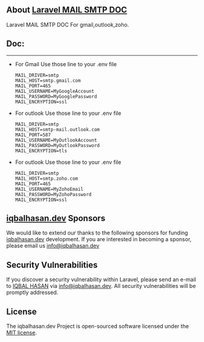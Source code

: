 ## About <a href="javascript:void();" target="_blank">Laravel MAIL SMTP DOC</a>

Laravel MAIL SMTP DOC For gmail,outlook,zoho.

## Doc:

<hr/>

   - For Gmail Use those line to your .env file

        ```
        MAIL_DRIVER=smtp
        MAIL_HOST=smtp.gmail.com
        MAIL_PORT=465
        MAIL_USERNAME=MyGoogleAccount
        MAIL_PASSWORD=MyGooglePassword
        MAIL_ENCRYPTION=ssl
        ```
   - For outlook Use those line to your .env file

        ```
        MAIL_DRIVER=smtp
        MAIL_HOST=smtp-mail.outlook.com
        MAIL_PORT=587
        MAIL_USERNAME=MyOutlookAccount
        MAIL_PASSWORD=MyOutlookPassword
        MAIL_ENCRYPTION=tls
        ```

   - For outlook Use those line to your .env file

      ```
      MAIL_DRIVER=smtp
      MAIL_HOST=smtp.zoho.com
      MAIL_PORT=465
      MAIL_USERNAME=MyZohoEmail
      MAIL_PASSWORD=MyZohoPassword
      MAIL_ENCRYPTION=ssl
      ```

## <a href="https://iqbalhasan.dev" target="_blank">iqbalhasan.dev</a> Sponsors

We would like to extend our thanks to the following sponsors for funding <a href="https://iqbalhasan.dev" target="_blank">iqbalhasan.dev</a> development. If you are interested in becoming a sponsor, please email us <a href="mailto:info@iqbalhasan.dev">info@iqbalhasan.dev</a>

## Security Vulnerabilities

If you discover a security vulnerability within Laravel, please send an e-mail to <a href="https://iqbalhasan.dev" target="_blank">IQBAL HASAN</a> via [info@iqbalhasan.dev](mailto:info@iqbalhasan.dev). All security vulnerabilities will be promptly addressed.

## License

The iqbalhasan.dev Project is open-sourced software licensed under the [MIT license](https://opensource.org/licenses/MIT).
